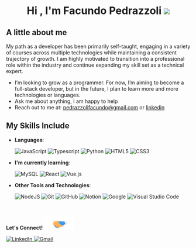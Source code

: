 
<h1 align="center"><b>Hi , I'm Facundo Pedrazzoli </b><img src="https://media.giphy.com/media/hvRJCLFzcasrR4ia7z/giphy.gif" width="35"></h1>

## A little about me

My path as a developer has been primarily self-taught, engaging in a variety of courses across multiple technologies while maintaining a consistent trajectory of growth. I am highly motivated to transition into a professional role within the industry and continue expanding my skill set as a technical expert.

- I’m looking to grow as a programmer. For now, I’m aiming to become a full-stack developer, but in the future, I plan to learn more and more technologies or languages.
- Ask me about anything, I am happy to help 
- Reach out to me at: <a href="pedrazzolifacundo@gmail.com">pedrazzolifacundo@gmail.com</a> or <a href="https://linkedin.com/in/facundo-pedrazzoli" target="_blank"> linkedin </a>

## My Skills Include
- **Languages**:
    
    ![JavaScript](https://img.shields.io/badge/JavaScript%20-%23F7DF1E.svg?style=for-the-badge&logo=javascript&logoColor=black)
    ![Typescript](https://img.shields.io/badge/typescript-%23007ACC.svg?style=for-the-badge&logo=typescript&logoColor=white)
    ![Python](https://img.shields.io/badge/Python%20-%2314354C.svg?style=for-the-badge&logo=python&logoColor=white)
    ![HTML5](https://img.shields.io/badge/html5-%23E34F26.svg?style=for-the-badge&logo=html5&logoColor=white)
    ![CSS3](https://img.shields.io/badge/CSS%20-%231572B6.svg?style=for-the-badge&logo=css3&logoColor=white)  
    
- **I'm currently learning**:

    ![MySQL](https://img.shields.io/badge/mysql-4479A1.svg?style=for-the-badge&logo=mysql&logoColor=white)
    ![React](https://img.shields.io/badge/react-%2320232a.svg?style=for-the-badge&logo=react&logoColor=%2361DAFB)
    ![Vue.js](https://img.shields.io/badge/vuejs-%2335495e.svg?style=for-the-badge&logo=vuedotjs&logoColor=%234FC08D)
- **Other Tools and Technologies**:

    ![NodeJS](https://img.shields.io/badge/node.js-6DA55F?style=for-the-badge&logo=node.js&logoColor=white)
    ![Git](https://img.shields.io/badge/git-%23F05033.svg?style=for-the-badge&logo=git&logoColor=white)
    ![GitHub](https://img.shields.io/badge/github-%23121011.svg?style=for-the-badge&logo=github&logoColor=white)
    ![Notion](https://img.shields.io/badge/Notion-%23000000.svg?style=for-the-badge&logo=notion&logoColor=white)
    ![Google](https://img.shields.io/badge/google-%234285F4.svg?style=for-the-badge&logo=google&logoColor=white)
    ![Visual Studio Code](https://img.shields.io/badge/Visual%20Studio%20Code-0078d7.svg?style=for-the-badge&logo=visual-studio-code&logoColor=white)

<br>

<b>Let's Connect!</b> <img src="https://github.com/0xAbdulKhalid/0xAbdulKhalid/raw/main/assets/mdImages/handshake.gif" width="80">
<br> <div align='left'><a href="https://linkedin.com/in/facundo-pedrazzoli" target="_blank"> <img src="https://img.shields.io/badge/LinkedIn: Facundo Pedrazzoli-%2300acee.svg?color=405DE6&style=for-the-badge&logo=linkedin&logoColor=white" alt="LinkedIn" style="margin-bottom: 5px;"/> </a>
<a href="mailto:pedrazzolifacundo@gmail.com" target="_blank"> <img src="https://img.shields.io/badge/Gmail: pedrazzolifacundo-%23EA4335.svg?style=for-the-badge&logo=gmail&logoColor=white" alt="Gmail" style="margin-bottom: 5px;" /> </a></div>
